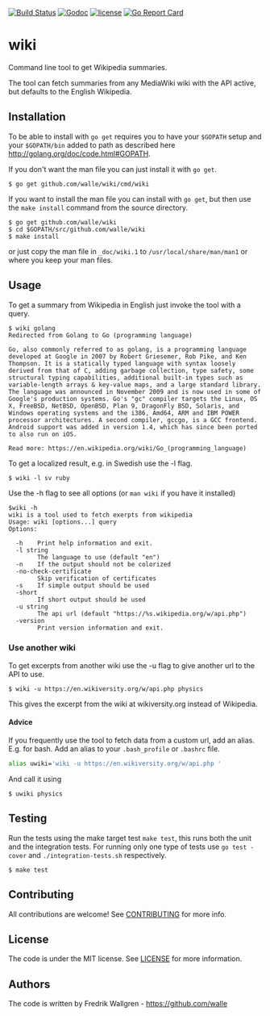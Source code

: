[![Build Status](https://img.shields.io/travis/walle/wiki.svg?style=flat)](https://travis-ci.org/walle/wiki)
[![Godoc](http://img.shields.io/badge/godoc-reference-blue.svg?style=flat)](https://godoc.org/github.com/walle/wiki)
[![license](http://img.shields.io/badge/license-MIT-red.svg?style=flat)](https://raw.githubusercontent.com/walle/wiki/master/LICENSE)
[![Go Report Card](http://goreportcard.com/badge/walle/wiki?t=3)](http:/goreportcard.com/report/walle/wiki)

# wiki

Command line tool to get Wikipedia summaries.

The tool can fetch summaries from any MediaWiki wiki with the API active, but
defaults to the English Wikipedia.

## Installation

To be able to install with `go get` requires you to have your `$GOPATH` setup
and your `$GOPATH/bin` added to path as described here
http://golang.org/doc/code.html#GOPATH.

If you don't want the man file you can just install it with `go get`.

```shell
$ go get github.com/walle/wiki/cmd/wiki
```

If you want to install the man file you can install with `go get`,
but then use the `make install` command from the source directory.

```shell
$ go get github.com/walle/wiki
$ cd $GOPATH/src/github.com/walle/wiki
$ make install
```

or just copy the man file in `_doc/wiki.1` to `/usr/local/share/man/man1` or
where you keep your man files.

## Usage

To get a summary from Wikipedia in English just invoke the tool with a query.

```shell
$ wiki golang
Redirected from Golang to Go (programming language)

Go, also commonly referred to as golang, is a programming language developed at Google in 2007 by Robert Griesemer, Rob Pike, and Ken Thompson. It is a statically typed language with syntax loosely derived from that of C, adding garbage collection, type safety, some structural typing capabilities, additional built-in types such as variable-length arrays & key-value maps, and a large standard library.
The language was announced in November 2009 and is now used in some of Google's production systems. Go's "gc" compiler targets the Linux, OS X, FreeBSD, NetBSD, OpenBSD, Plan 9, DragonFly BSD, Solaris, and Windows operating systems and the i386, Amd64, ARM and IBM POWER processor architectures. A second compiler, gccgo, is a GCC frontend.
Android support was added in version 1.4, which has since been ported to also run on iOS.

Read more: https://en.wikipedia.org/wiki/Go_(programming_language)
```

To get a localized result, e.g. in Swedish use the -l flag.

```shell
$ wiki -l sv ruby
```

Use the -h flag to see all options (or `man wiki` if you have it installed)

```shell
$wiki -h
wiki is a tool used to fetch exerpts from wikipedia
Usage: wiki [options...] query
Options:

  -h    Print help information and exit.
  -l string
        The language to use (default "en")
  -n    If the output should not be colorized
  -no-check-certificate
        Skip verification of certificates
  -s    If simple output should be used
  -short
        If short output should be used
  -u string
        The api url (default "https://%s.wikipedia.org/w/api.php")
  -version
        Print version information and exit.
```

### Use another wiki

To get excerpts from another wiki use the -u flag to give another url to the
API to use.

```shell
$ wiki -u https://en.wikiversity.org/w/api.php physics
```

This gives the excerpt from the wiki at wikiversity.org instead of Wikipedia.

#### Advice

If you frequently use the tool to fetch data from a custom url, add an alias.
E.g. for bash. Add an alias to your `.bash_profile` or `.bashrc` file.

```bash
alias uwiki='wiki -u https://en.wikiversity.org/w/api.php '
```

And call it using

```shell
$ uwiki physics
```

## Testing

Run the tests using the make target test `make test`, this runs both the unit and the integration tests. For running only one type of tests use `go test -cover` and `./integration-tests.sh` respectively.

```shell
$ make test
```

## Contributing

All contributions are welcome! See [CONTRIBUTING](CONTRIBUTING.md) for more
info.

## License

The code is under the MIT license. See [LICENSE](LICENSE) for more
information.

## Authors

The code is written by Fredrik Wallgren - https://github.com/walle
